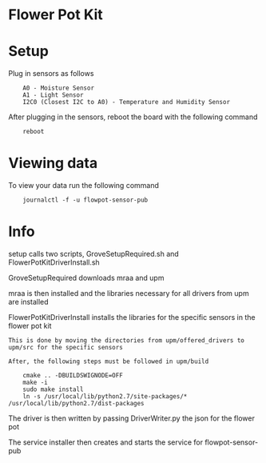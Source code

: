 # Flower Pot Kit
# Setup

Plug in sensors as follows

		A0 - Moisture Sensor
		A1 - Light Sensor
		I2C0 (Closest I2C to A0) - Temperature and Humidity Sensor

After plugging in the sensors, reboot the board with the following command
	
		reboot

# Viewing data

To view your data run the following command

		journalctl -f -u flowpot-sensor-pub

# Info
setup calls two scripts, GroveSetupRequired.sh and FlowerPotKitDriverInstall.sh

GroveSetupRequired downloads mraa and upm

mraa is then installed and the libraries necessary for all drivers from upm are installed

FlowerPotKitDriverInstall installs the libraries for the specific sensors in the flower pot kit

	This is done by moving the directories from upm/offered_drivers to upm/src for the specific sensors

	After, the following steps must be followed in upm/build

		cmake .. -DBUILDSWIGNODE=OFF
		make -i
		sudo make install
		ln -s /usr/local/lib/python2.7/site-packages/* /usr/local/lib/python2.7/dist-packages

The driver is then written by passing DriverWriter.py the json for the flower pot

The service installer then creates and starts the service for flowpot-sensor-pub